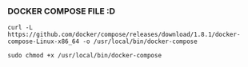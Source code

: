 ### DOCKER COMPOSE FILE :D
``curl -L https://github.com/docker/compose/releases/download/1.8.1/docker-compose-Linux-x86_64 -o /usr/local/bin/docker-compose``

``sudo chmod +x /usr/local/bin/docker-compose``
